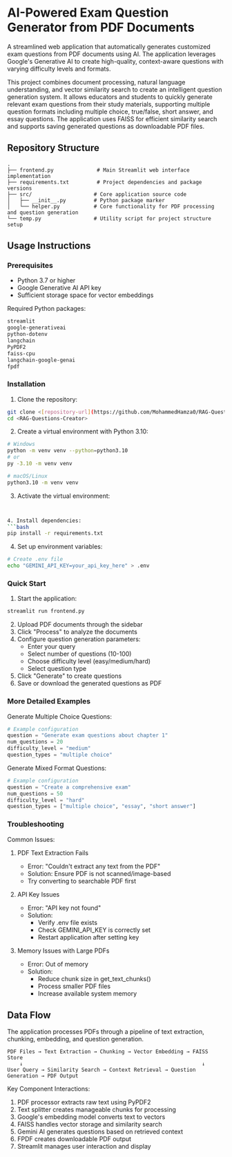 # AI-Powered Exam Question Generator from PDF Documents

A streamlined web application that automatically generates customized exam questions from PDF documents using AI. The application leverages Google's Generative AI to create high-quality, context-aware questions with varying difficulty levels and formats.

This project combines document processing, natural language understanding, and vector similarity search to create an intelligent question generation system. It allows educators and students to quickly generate relevant exam questions from their study materials, supporting multiple question formats including multiple choice, true/false, short answer, and essay questions. The application uses FAISS for efficient similarity search and supports saving generated questions as downloadable PDF files.

## Repository Structure
```
.
├── frontend.py              # Main Streamlit web interface implementation
├── requirements.txt         # Project dependencies and package versions
├── src/                    # Core application source code
│   ├── __init__.py         # Python package marker
│   └── helper.py           # Core functionality for PDF processing and question generation
└── temp.py                 # Utility script for project structure setup
```

## Usage Instructions
### Prerequisites
- Python 3.7 or higher
- Google Generative AI API key
- Sufficient storage space for vector embeddings

Required Python packages:
```txt
streamlit
google-generativeai
python-dotenv
langchain
PyPDF2
faiss-cpu
langchain-google-genai
fpdf
```

### Installation

1. Clone the repository:
```bash
git clone <[repository-url](https://github.com/MohammedHamza0/RAG-Questions-Creator.git)>
cd <RAG-Questions-Creator>
```

2. Create a virtual environment with Python 3.10:
```bash
# Windows
python -m venv venv --python=python3.10
# or
py -3.10 -m venv venv

# macOS/Linux
python3.10 -m venv venv
```

3. Activate the virtual environment:
```bash


4. Install dependencies:
```bash
pip install -r requirements.txt
```

4. Set up environment variables:
```bash
# Create .env file
echo "GEMINI_API_KEY=your_api_key_here" > .env
```

### Quick Start

1. Start the application:
```bash
streamlit run frontend.py
```

2. Upload PDF documents through the sidebar
3. Click "Process" to analyze the documents
4. Configure question generation parameters:
   - Enter your query
   - Select number of questions (10-100)
   - Choose difficulty level (easy/medium/hard)
   - Select question type
5. Click "Generate" to create questions
6. Save or download the generated questions as PDF

### More Detailed Examples

Generate Multiple Choice Questions:
```python
# Example configuration
question = "Generate exam questions about chapter 1"
num_questions = 20
difficulty_level = "medium"
question_types = "multiple choice"
```

Generate Mixed Format Questions:
```python
# Example configuration
question = "Create a comprehensive exam"
num_questions = 50
difficulty_level = "hard"
question_types = ["multiple choice", "essay", "short answer"]
```

### Troubleshooting

Common Issues:

1. PDF Text Extraction Fails
   - Error: "Couldn't extract any text from the PDF"
   - Solution: Ensure PDF is not scanned/image-based
   - Try converting to searchable PDF first

2. API Key Issues
   - Error: "API key not found"
   - Solution: 
     - Verify .env file exists
     - Check GEMINI_API_KEY is correctly set
     - Restart application after setting key

3. Memory Issues with Large PDFs
   - Error: Out of memory
   - Solution:
     - Reduce chunk size in get_text_chunks()
     - Process smaller PDF files
     - Increase available system memory

## Data Flow
The application processes PDFs through a pipeline of text extraction, chunking, embedding, and question generation.

```ascii
PDF Files → Text Extraction → Chunking → Vector Embedding → FAISS Store
    ↓                                                          ↓
User Query → Similarity Search → Context Retrieval → Question Generation → PDF Output
```

Key Component Interactions:
1. PDF processor extracts raw text using PyPDF2
2. Text splitter creates manageable chunks for processing
3. Google's embedding model converts text to vectors
4. FAISS handles vector storage and similarity search
5. Gemini AI generates questions based on retrieved context
6. FPDF creates downloadable PDF output
7. Streamlit manages user interaction and display
